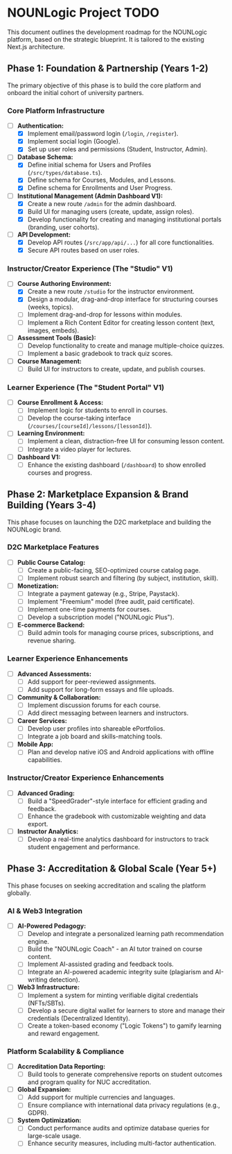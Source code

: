 
# NOUNLogic Project TODO

This document outlines the development roadmap for the NOUNLogic platform, based on the strategic blueprint. It is tailored to the existing Next.js architecture.

## Phase 1: Foundation & Partnership (Years 1-2)

The primary objective of this phase is to build the core platform and onboard the initial cohort of university partners.

### Core Platform Infrastructure
- [ ] **Authentication:**
  - [x] Implement email/password login (`/login`, `/register`).
  - [x] Implement social login (Google).
  - [x] Set up user roles and permissions (Student, Instructor, Admin).
- [ ] **Database Schema:**
  - [x] Define initial schema for Users and Profiles (`/src/types/database.ts`).
  - [x] Define schema for Courses, Modules, and Lessons.
  - [x] Define schema for Enrollments and User Progress.
- [ ] **Institutional Management (Admin Dashboard V1):**
  - [x] Create a new route `/admin` for the admin dashboard.
  - [x] Build UI for managing users (create, update, assign roles).
  - [x] Develop functionality for creating and managing institutional portals (branding, user cohorts).
- [ ] **API Development:**
  - [x] Develop API routes (`/src/app/api/...`) for all core functionalities.
  - [x] Secure API routes based on user roles.

### Instructor/Creator Experience (The "Studio" V1)
- [ ] **Course Authoring Environment:**
  - [x] Create a new route `/studio` for the instructor environment.
  - [x] Design a modular, drag-and-drop interface for structuring courses (weeks, topics).
  - [ ] Implement drag-and-drop for lessons within modules.
  - [ ] Implement a Rich Content Editor for creating lesson content (text, images, embeds).
- [ ] **Assessment Tools (Basic):**
  - [ ] Develop functionality to create and manage multiple-choice quizzes.
  - [ ] Implement a basic gradebook to track quiz scores.
- [ ] **Course Management:**
  - [ ] Build UI for instructors to create, update, and publish courses.

### Learner Experience (The "Student Portal" V1)
- [ ] **Course Enrollment & Access:**
  - [ ] Implement logic for students to enroll in courses.
  - [ ] Develop the course-taking interface (`/courses/[courseId]/lessons/[lessonId]`).
- [ ] **Learning Environment:**
  - [ ] Implement a clean, distraction-free UI for consuming lesson content.
  - [ ] Integrate a video player for lectures.
- [ ] **Dashboard V1:**
  - [ ] Enhance the existing dashboard (`/dashboard`) to show enrolled courses and progress.

## Phase 2: Marketplace Expansion & Brand Building (Years 3-4)

This phase focuses on launching the D2C marketplace and building the NOUNLogic brand.

### D2C Marketplace Features
- [ ] **Public Course Catalog:**
  - [ ] Create a public-facing, SEO-optimized course catalog page.
  - [ ] Implement robust search and filtering (by subject, institution, skill).
- [ ] **Monetization:**
  - [ ] Integrate a payment gateway (e.g., Stripe, Paystack).
  - [ ] Implement "Freemium" model (free audit, paid certificate).
  - [ ] Implement one-time payments for courses.
  - [ ] Develop a subscription model ("NOUNLogic Plus").
- [ ] **E-commerce Backend:**
  - [ ] Build admin tools for managing course prices, subscriptions, and revenue sharing.

### Learner Experience Enhancements
- [ ] **Advanced Assessments:**
  - [ ] Add support for peer-reviewed assignments.
  - [ ] Add support for long-form essays and file uploads.
- [ ] **Community & Collaboration:**
  - [ ] Implement discussion forums for each course.
  - [ ] Add direct messaging between learners and instructors.
- [ ] **Career Services:**
  - [ ] Develop user profiles into shareable ePortfolios.
  - [ ] Integrate a job board and skills-matching tools.
- [ ] **Mobile App:**
  - [ ] Plan and develop native iOS and Android applications with offline capabilities.

### Instructor/Creator Experience Enhancements
- [ ] **Advanced Grading:**
  - [ ] Build a "SpeedGrader"-style interface for efficient grading and feedback.
  - [ ] Enhance the gradebook with customizable weighting and data export.
- [ ] **Instructor Analytics:**
  - [ ] Develop a real-time analytics dashboard for instructors to track student engagement and performance.

## Phase 3: Accreditation & Global Scale (Year 5+)

This phase focuses on seeking accreditation and scaling the platform globally.

### AI & Web3 Integration
- [ ] **AI-Powered Pedagogy:**
  - [ ] Develop and integrate a personalized learning path recommendation engine.
  - [ ] Build the "NOUNLogic Coach" - an AI tutor trained on course content.
  - [ ] Implement AI-assisted grading and feedback tools.
  - [ ] Integrate an AI-powered academic integrity suite (plagiarism and AI-writing detection).
- [ ] **Web3 Infrastructure:**
  - [ ] Implement a system for minting verifiable digital credentials (NFTs/SBTs).
  - [ ] Develop a secure digital wallet for learners to store and manage their credentials (Decentralized Identity).
  - [ ] Create a token-based economy ("Logic Tokens") to gamify learning and reward engagement.

### Platform Scalability & Compliance
- [ ] **Accreditation Data Reporting:**
  - [ ] Build tools to generate comprehensive reports on student outcomes and program quality for NUC accreditation.
- [ ] **Global Expansion:**
  - [ ] Add support for multiple currencies and languages.
  - [ ] Ensure compliance with international data privacy regulations (e.g., GDPR).
- [ ] **System Optimization:**
  - [ ] Conduct performance audits and optimize database queries for large-scale usage.
  - [ ] Enhance security measures, including multi-factor authentication.
